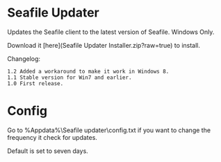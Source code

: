 Seafile Updater
===============

Updates the Seafile client to the latest version of Seafile. Windows Only.


Download it [here](Seafile Updater Installer.zip?raw=true) to install.

Changelog:

	1.2 Added a workaround to make it work in Windows 8.
	1.1 Stable version for Win7 and earlier.
	1.0 First release.

Config
============
Go to %Appdata%\Seafile updater\config.txt
if you want to change the frequency it check for updates.

Default is set to seven days.

